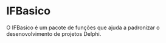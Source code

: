 # IFBasico

O IFBasico é um pacote de funções que ajuda a padronizar o desenovolvimento de projetos Delphi.
